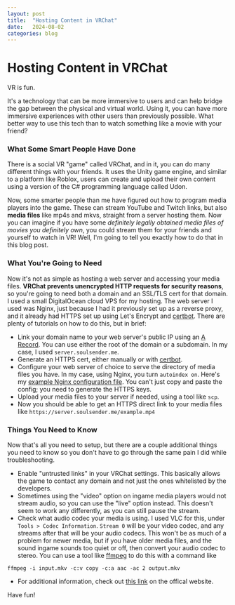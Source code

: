 ```yaml
---
layout: post
title:  "Hosting Content in VRChat"
date:   2024-08-02
categories: blog
---
```


# Hosting Content in VRChat

VR is fun.

It's a technology that can be more immersive to users and can help bridge the gap between the physical and virtual world. Using it, you can have more immersive experiences with other users than previously possible. What better way to use this tech than to watch something like a movie with your friend?

### What Some Smart People Have Done

There is a social VR "game" called VRChat, and in it, you can do many different things with your friends. It uses the Unity game engine, and similar to a platform like Roblox, users can create and upload their own content using a version of the C# programming language called Udon.

Now, some smarter people than me have figured out how to program media players into the game. These can stream YouTube and Twitch links, but also **media files** like mp4s and mkvs, straight from a server hosting them. Now you can imagine if you have some _definitely legally obtained media files of movies you definitely own_, you could stream them for your friends and yourself to watch in VR! Well, I'm going to tell you exactly how to do that in this blog post.

### What You're Going to Need

Now it's not as simple as hosting a web server and accessing your media files. **VRChat prevents unencrypted HTTP requests for security reasons**, so you're going to need both a domain and an SSL/TLS cert for that domain. I used a small DigitalOcean cloud VPS for my hosting. The web server I used was Nginx, just because I had it previously set up as a reverse proxy, and it already had HTTPS set up using Let's Encrypt and [certbot](https://github.com/certbot/certbot). There are plenty of tutorials on how to do this, but in brief:

- Link your domain name to your web server's public IP using an [A Record](https://www.cloudflare.com/learning/dns/dns-records/dns-a-record/). You can use either the root of the domain or a subdomain. In my case, I used `server.soulsender.me`.
- Generate an HTTPS cert, either manually or with [certbot](https://github.com/certbot/certbot).
- Configure your web server of choice to serve the directory of media files you have. In my case, using Nginx, you turn `autoindex on`. Here's my [example Nginx configuration file](https://gist.github.com/Soulsender/34783750b97ade0f760d431048cdd7f3). You can't just copy and paste the config; you need to generate the HTTPS keys.
- Upload your media files to your server if needed, using a tool like `scp`.
- Now you should be able to get an HTTPS direct link to your media files like `https://server.soulsender.me/example.mp4`

### Things You Need to Know

Now that's all you need to setup, but there are a couple additional things you need to know so you don't have to go through the same pain I did while troubleshooting.

- Enable "untrusted links" in your VRChat settings. This basically allows the game to contact any domain and not just the ones whitelisted by the developers.
- Sometimes using the "video" option on ingame media players would not stream audio, so you can use the "live" option instead. This doesn't seem to work any differently, as you can still pause the stream.
- Check what audio codec your media is using. I used VLC for this, under `Tools > Codec Information`. `Stream 0` will be your video codec, and any streams after that will be your audio codecs. This won't be as much of a problem for newer media, but if you have older media files, and the sound ingame sounds too quiet or off, then convert your audio codec to stereo. You can use a tool like [ffmpeg](https://www.ffmpeg.org/) to do this with a command like 

```
ffmpeg -i input.mkv -c:v copy -c:a aac -ac 2 output.mkv
```

- For additional information, check out [this link](https://creators.vrchat.com/worlds/udon/video-players/) on the offical website.

Have fun!
